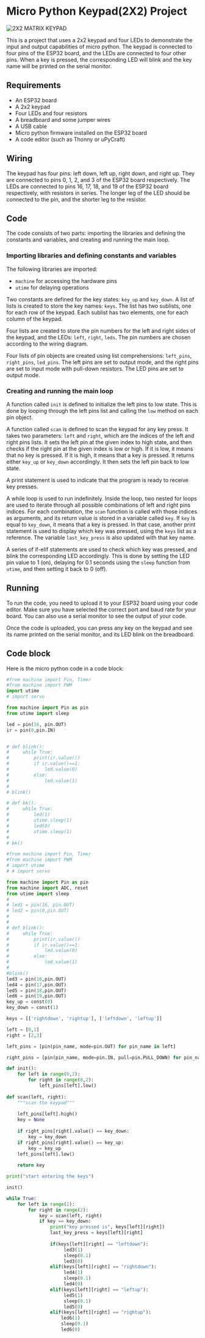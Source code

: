 # Micro Python Keypad(2X2) Project

![2X2 MATRIX KEYPAD](https://github.com/Abdulkaif/4X4-Matrix-Button-Code/blob/main/2X2%20matrix%20button.jpg)

This is a project that uses a 2x2 keypad and four LEDs to demonstrate the input and output capabilities of micro python. The keypad is connected to four pins of the ESP32 board, and the LEDs are connected to four other pins. When a key is pressed, the corresponding LED will blink and the key name will be printed on the serial monitor.

## Requirements

- An ESP32 board
- A 2x2 keypad
- Four LEDs and four resistors
- A breadboard and some jumper wires
- A USB cable
- Micro python firmware installed on the ESP32 board
- A code editor (such as Thonny or uPyCraft)

## Wiring

The keypad has four pins: left down, left up, right down, and right up. They are connected to pins 0, 1, 2, and 3 of the ESP32 board respectively. The LEDs are connected to pins 16, 17, 18, and 19 of the ESP32 board respectively, with resistors in series. The longer leg of the LED should be connected to the pin, and the shorter leg to the resistor.

## Code

The code consists of two parts: importing the libraries and defining the constants and variables, and creating and running the main loop.

### Importing libraries and defining constants and variables

The following libraries are imported:

- `machine` for accessing the hardware pins
- `utime` for delaying operations

Two constants are defined for the key states: `key_up` and `key_down`. A list of lists is created to store the key names: `keys`. The list has two sublists, one for each row of the keypad. Each sublist has two elements, one for each column of the keypad.

Four lists are created to store the pin numbers for the left and right sides of the keypad, and the LEDs: `left`, `right`, `leds`. The pin numbers are chosen according to the wiring diagram.

Four lists of pin objects are created using list comprehensions: `left_pins`, `right_pins`, `led_pins`. The left pins are set to output mode, and the right pins are set to input mode with pull-down resistors. The LED pins are set to output mode.

### Creating and running the main loop

A function called `init` is defined to initialize the left pins to low state. This is done by looping through the left pins list and calling the `low` method on each pin object.

A function called `scan` is defined to scan the keypad for any key press. It takes two parameters: `left` and `right`, which are the indices of the left and right pins lists. It sets the left pin at the given index to high state, and then checks if the right pin at the given index is low or high. If it is low, it means that no key is pressed. If it is high, it means that a key is pressed. It returns either `key_up` or `key_down` accordingly. It then sets the left pin back to low state.

A print statement is used to indicate that the program is ready to receive key presses.

A while loop is used to run indefinitely. Inside the loop, two nested for loops are used to iterate through all possible combinations of left and right pins indices. For each combination, the `scan` function is called with those indices as arguments, and its return value is stored in a variable called `key`. If `key` is equal to `key_down`, it means that a key is pressed. In that case, another print statement is used to display which key was pressed, using the `keys` list as a reference. The variable `last_key_press` is also updated with that key name.

A series of if-elif statements are used to check which key was pressed, and blink the corresponding LED accordingly. This is done by setting the LED pin value to 1 (on), delaying for 0.1 seconds using the `sleep` function from `utime`, and then setting it back to 0 (off).

## Running

To run the code, you need to upload it to your ESP32 board using your code editor. Make sure you have selected the correct port and baud rate for your board. You can also use a serial monitor to see the output of your code.

Once the code is uploaded, you can press any key on the keypad and see its name printed on the serial monitor, and its LED blink on the breadboard.

## Code block

Here is the micro python code in a code block:

```python
#from machine import Pin, Timer
#from machine import PWM
import utime
# import servo 

from machine import Pin as pin
from utime import sleep

led = pin(16, pin.OUT)
ir = pin(0,pin.IN)


# def blink():
#     while True:
#         print(ir.value())
#         if ir.value()==1:
#             led.value(0)
#         else:
#             led.value(1)
# 
# blink()

# def bk():
#     while True:
#         led(1)
#         utime.sleep(1)
#         led(0)
#         utime.sleep(1)
#         
# bk()

#from machine import Pin, Timer
#from machine import PWM
# import utime
# # import servo 

from machine import Pin as pin
from machine import ADC, reset
from utime import sleep
# 
# led1 = pin(16, pin.OUT)
# led2 = pin(0,pin.OUT)
# 
# 
# def blink():
#     while True:
#         print(ir.value())
#         if ir.value()==1:
#             led.value(0)
#         else:
#             led.value(1)
# 
#blink()
led3 = pin(16,pin.OUT)
led4 = pin(17,pin.OUT)
led5 = pin(18,pin.OUT)
led6 = pin(19,pin.OUT)
key_up = const(0)
key_down = const(1)

keys = [['rightdown', 'rightup'], ['leftdown', 'leftup']]

left = [0,1]
right = [2,3]

left_pins = [pin(pin_name, mode=pin.OUT) for pin_name in left]

right_pins = [pin(pin_name, mode=pin.IN, pull=pin.PULL_DOWN) for pin_name in right]

def init():
    for left in range(0,2):
        for right in range(0,2):
            left_pins[left].low()
            
def scan(left, right):
    """scan the keypad"""
    
    left_pins[left].high()
    key = None
    
    if right_pins[right].value() == key_down:
        key = key_down
    if right_pins[right].value() == key_up:
        key = key_up
    left_pins[left].low()
    
    return key

print("start entering the keys")

init()

while True:
    for left in range(2):
        for right in range(2):
            key = scan(left, right)
            if key == key_down:
                print("key pressed is", keys[left][right])
                last_key_press = keys[left][right]
                
                if(keys[left][right] == "leftdown"):
                     led3(1)
                     sleep(0.1)
                     led3(0)
                elif(keys[left][right] == "rightdown"):
                     led4(1)
                     sleep(0.1)
                     led4(0)
                elif(keys[left][right] == "leftup"):
                     led5(1)
                     sleep(0.1)
                     led5(0)
                elif(keys[left][right] == "rightup"):
                    led6(1) 
                    sleep(0.1)
                    led6(0)

```
